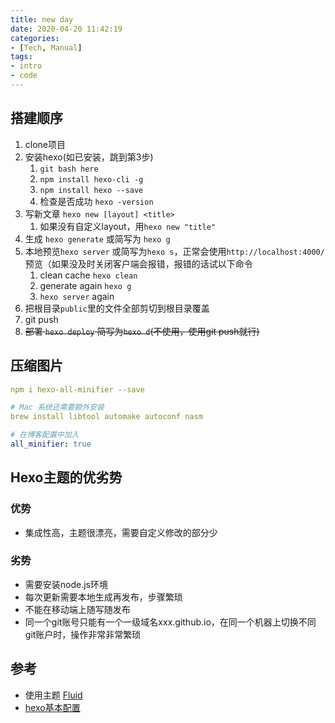 ```yaml
---
title: new day
date: 2020-04-20 11:42:19
categories:
- [Tech, Manual]
tags:
- intro
- code
---
```


## 搭建顺序

1. clone项目
2. 安装hexo(如已安装，跳到第3步)
   1. `git bash here`
   2. `npm install hexo-cli -g`
   3. `npm install hexo --save`
   4. 检查是否成功 `hexo -version`
3. 写新文章 `hexo new [layout] <title>`
   1. 如果没有自定义layout，用`hexo new "title"`
4. 生成 `hexo generate` 或简写为 `hexo g`
5. 本地预览`hexo server`  或简写为`hexo s`，正常会使用`http://localhost:4000/`预览（如果没及时关闭客户端会报错，报错的话试以下命令
   1. clean cache `hexo clean`
   2. generate again `hexo g`
   3. `hexo server` again
6. 把根目录`public`里的文件全部剪切到根目录覆盖
7. git push
8. ~~部署 `hexo deploy` 简写为`hexo d`(不使用，使用git push就行)~~

## 压缩图片

```yaml
npm i hexo-all-minifier --save

# Mac 系统还需要额外安装
brew install libtool automake autoconf nasm

# 在博客配置中加入
all_minifier: true
```



## Hexo主题的优劣势

### 优势

- 集成性高，主题很漂亮，需要自定义修改的部分少

### 劣势

- 需要安装node.js环境
- 每次更新需要本地生成再发布，步骤繁琐
- 不能在移动端上随写随发布
- 同一个git账号只能有一个一级域名xxx.github.io，在同一个机器上切换不同git账户时，操作非常非常繁琐

## 参考

- 使用主题 [Fluid]([https://hexo.fluid-dev.com/docs/guide/#%E5%BF%85%E8%A6%81%E7%9A%84%E9%85%8D%E7%BD%AE](https://hexo.fluid-dev.com/docs/guide/#必要的配置))
- [hexo基本配置](https://hexo.io/zh-cn/docs/commands)